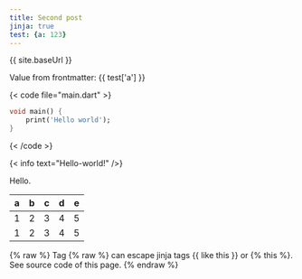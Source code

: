 ```yaml
---
title: Second post
jinja: true
test: {a: 123}
---
```


{{ site.baseUrl }}

Value from frontmatter: {{ test['a'] }}

{< code file="main.dart" >}
```dart
void main() {
    print('Hello world');
}
```
{< /code >}

{< info text="Hello-world!" />}


Hello.

| a | b | c | d | e |
|---|---|---|---|---|
| 1 | 2 | 3 | 4 | 5 |
| 1 | 2 | 3 | 4 | 5 |

{% raw %}
Tag {% raw %} can escape jinja tags {{ like this }} or {% this %}. See source code 
of this page.
{% endraw %}